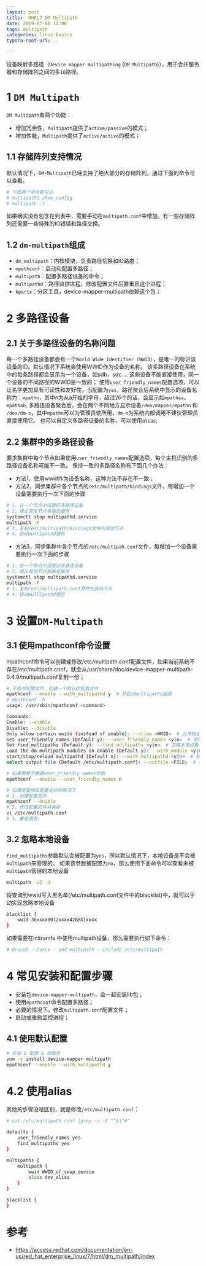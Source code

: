 ```yaml
---
layout: post
title:  RHEL7 DM Multipath
date: 2019-07-08 12:00
tags: multipath 
categories: linux-basics
typora-root-url: ..

---
```




设备映射多路径（`Device mapper multipathing` (`DM Multipath`)），用于合并服务器和存储阵列之间的多`IO`路径。

# 1 `DM Multipath`

`DM Multipath`有两个功能：

- 增加冗余性，`Multipath`提供了`active/passive`的模式；
- 增加性能，`Multipath`提供了`active/active`的模式；


## 1.1 存储阵列支持情况

默认情况下，`DM-Multipath`已经支持了绝大部分的存储阵列，通过下面的命令可以查看。

```bash
# 下面两个命令都可以
# multipathd show config
# multipath -t
```

如果确实没有包含在列表中，需要手动在`multipath.conf`中增加。有一些存储阵列还需要一些特殊的IO错误和路径交换。


## 1.2 `dm-multipath`组成

- `dm_multipath`：内核模块，负责路径切换和IO路由；
- `mpathconf`：启动和配置多路径；
- `multipath`：配置多路径设备的命令；
- `multipathd`：路径监控进程，修改配置文件后要重启这个进程；
- `kpartx`：分区工具，device-mapper-multipath依赖这个包；




# 2  多路径设备

## 2.1 关于多路径设备的名称问题 

每一个多路径设备都会有一个`World Wide Identifier (WWID)`，是唯一的标识该设备的ID。默认情况下系统会使用WWID作为设备的名称。
该多路径设备在系统中的每条路径都会显示为一个设备，如sdb，sdc ...  这些设备不能直接使用，同一个设备的不同路径的WWID是一致的；
使用`user_friendly_names`配置选项，可以让名字更加具有可读性和友好性。当配置为`yes`，路径聚合后系统中显示的设备名称为：`mpathn`，其中n为从a开始的字母，超过26个的话，会显示如`mpathaa`，`mpathab`;
多路径设备聚合后，会在两个不同地方显示设备`/dev/mapper/mpathn` 和` /dev/dm-n`，其中`mpathn`可以为管理员使所用，`dm-n`为系统内部调用不建议管理员直接使用它。
也可以自定义多路径设备的名称，可以使用`alias`;

## 2.2 集群中的多路径设备

要求集群中每个节点如果使用`user_friendly_names`配置选项，每个主机识别的多路径设备名称可能不一致。
保持一致的多路径名称有下面几个办法：
- 方法1，使用wwid作为设备名称，这种方法不存在不一致；
- 方法2，同步集群中各个节点的`/etc/multipath/bindings`文件，每增加一个设备需要执行一次下面的步骤

```bash
# 1，在一个节点中设置好多路径设备
# 2，停止其他节点多路径服务
systemctl stop multipathd.service
multipath -F
# 3，复制/etc/multipath/bindings文件到其他节点
# 4，启动multipathd服务
```

- 方法3，同步集群中各个节点的`/etc/multipah.conf`文件，每增加一个设备需要执行一次下面的步骤

```bash
# 1，在一个节点中设置好多路径设备
# 2，停止其他节点多路径服务
systemctl stop multipathd.service
multipath -F
# 3，复制/etc/multipath.conf文件到其他节点
# 4，启动multipathd服务
```


# 3 设置`DM-Multipath`

## 3.1 使用mpathconf命令设置

mpathconf命令可以创建或修改/etc/multipath.conf配置文件，如果当前系统不存在/etc/multipath.conf，就会从/usr/share/doc/device-mapper-multipath-0.4.9/multipath.conf复制一份；

```bash
# 不修改配置文件，创建一个默认的配置文件
mpathconf --enable --with_multipathd y  # 并启动multipathd服务
# mpathconf -h
usage: /usr/sbin/mpathconf <command>

Commands:
Enable: --enable
Disable: --disable
Only allow certain wwids (instead of enable): --allow <WWID>  # 允许特定的wwid
Set user_friendly_names (Default y): --user_friendly_names <y|n>  # 使用友好的名称，会被写到/etc/multipath.conf中
Set find_multipaths (Default y): --find_multipaths <y|n>  # 忽略本地设备，会被写到/etc/multipath.conf中
Load the dm-multipath modules on enable (Default y): --with_module <y|n> # 加载内核，手动加载命令modprobe dm-multipath
start/stop/reload multipathd (Default n): --with_multipathd <y|n>  # 启动multipath服务，默认不启动
select output file (Default /etc/multipath.conf): --outfile <FILE>  # 配置问价路径

# 如果需要不需要user_friendly_names参数
mpathconf --enable --user_friendly_names n
```
```bash
# 如果需要修改配置文件的情况下
# 1，创建配置文件
mpathconf --enable
# 2，修改配置文件并保存
vi /etc/multipath.conf
# 3，重启服务
```

## 3.2 忽略本地设备

`find_multipaths`参数默认会被配置为`yes`，所以默认情况下，本地设备是不会被`multipath`来管理的。
如果该参数被配置为`no`，那么使用下面命令可以查看未被`multipath`管理的本地设备

```bash
multipath -v2 -d 
```

将查询到wwid写入黑名单(/etc/multipath.conf文件中的blacklist)中，就可以手动实现忽略本地设备

```bash
blacklist {
    wwid 36xxxx0072xxxx428BX1xxxx
}
```

如果需要在initramfs 中使用multipath设备，那么需要执行如下命令：

```bash
# dracut --force --add multipath --include /etc/multipath
```

# 4 常见安装和配置步骤

- 安装包`device-mapper-multipath`，会一起安装lib包；
- 使用`mpathconf`命令配置多路径；
- 必要的情况下，修改`multipath.conf`配置文件；
- 启动或重启监控进程；

## 4.1 使用默认配置

```bash
# 安装 & 配置 & 启服务
yum -y install device-mapper-multipath 
mpathconf --enable --with_multipathd y
```

# 4.2 使用alias

其他的步骤没啥区别，就是修改`/etc/multipath.conf`：

```bash
# cat /etc/multipath.conf |grep -v -E "^$|^#"

defaults {
    user_friendly_names yes
    find_multipaths yes
}

multipaths {
    multipath {
        wwid WWID_of_swap_device
        alias dev_alias
    }
}

blacklist {
}

```


# 参考

- https://access.redhat.com/documentation/en-us/red_hat_enterprise_linux/7/html/dm_multipath/index
